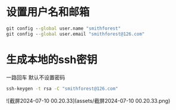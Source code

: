 # 设置用户名和邮箱

```cmd
git config --global user.name "smithforest"
git config --global user.email "smithforest@126.com"
```

# 生成本地的ssh密钥

一路回车 默认不设置密码

```cmd
ssh-keygen -t rsa -C "smithforest@126.com"
```

![截屏2024-07-10 00.20.33](assets/截屏2024-07-10 00.20.33.png)